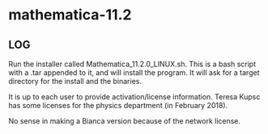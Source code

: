 mathematica-11.2
================

LOG
---

Run the installer called Mathematica_11.2.0_LINUX.sh. This is a bash script with a .tar appended to it, and will install the program. It will ask for a target directory for the install and the binaries.

It is up to each user to provide activation/license information.
Teresa Kupsc has some licenses for the physics department (in February 2018).

No sense in making a Bianca version because of the network license.
